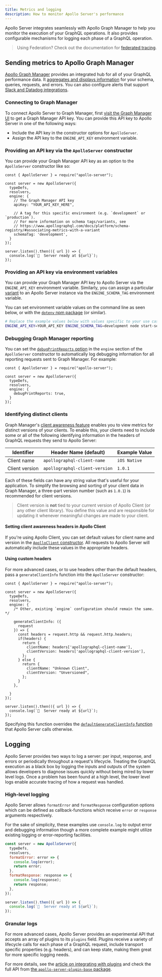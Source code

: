 ```yaml
---
title: Metrics and logging
description: How to monitor Apollo Server's performance
---
```


Apollo Server integrates seamlessly with Apollo Graph Manager to help you monitor the execution of your GraphQL operations. It also provides configurable mechanisms for logging each phase of a GraphQL operation.

> Using Federation? Check out the documentation for [federated tracing](/federation/metrics/).

## Sending metrics to Apollo Graph Manager

[Apollo Graph Manager](https://www.apollographql.com/docs/platform/graph-manager-overview/) provides an integrated hub for all of your GraphQL performance data. It [aggregates and displays information](https://www.apollographql.com/docs/platform/performance/) for your schema, queries, requests, and errors. You can also configure alerts that support [Slack and Datadog integrations](https://www.apollographql.com/docs/platform/integrations/).

### Connecting to Graph Manager

To connect Apollo Server to Graph Manager, first [visit the Graph Manager UI](https://engine.apollographql.com/) to get a Graph Manager API key. You can provide this API key to Apollo Server in one of the following ways:

* Include the API key in the constructor options for `ApolloServer`.
* Assign the API key to the `ENGINE_API_KEY` environment variable.

### Providing an API key via the `ApolloServer` constructor

You can provide your Graph Manager API key as an option to the `ApolloServer`
constructor like so:

```js{6-14}
const { ApolloServer } = require("apollo-server");

const server = new ApolloServer({
  typeDefs,
  resolvers,
  engine: {
    // The Graph Manager API key
    apiKey: "YOUR_API_KEY_HERE",

    // A tag for this specific environment (e.g. `development` or `production`).
    // For more information on schema tags/variants, see
    // https://www.apollographql.com/docs/platform/schema-registry/#associating-metrics-with-a-variant
    schemaTag: 'development',
  }
});

server.listen().then(({ url }) => {
  console.log(`🚀  Server ready at ${url}`);
});
```

### Providing an API key via environment variables

You can provide your Graph Manager API key to Apollo Server via the `ENGINE_API_KEY` environment variable. Similarly, you can assign a particular [variant](https://www.apollographql.com/docs/platform/schema-registry/#managing-environments)
to an Apollo Server instance via the `ENGINE_SCHEMA_TAG` environment variable.

You can set environment variable values on the command line as seen below, or with the [`dotenv` npm package](https://www.npmjs.com/package/dotenv) (or similar).

```bash
# Replace the example values below with values specific to your use case.
ENGINE_API_KEY=YOUR_API_KEY ENGINE_SCHEMA_TAG=development node start-server.js
```

### Debugging Graph Manager reporting

You can set the [`debugPrintReports` option](https://github.com/apollographql/apollo-server/blob/master/packages/apollo-engine-reporting/src/agent.ts#L429-L433) in the `engine` section of the `ApolloServer` constructor to automatically log debugging information for all reporting requests sent to Graph Manager.  For example:

```js{8}
const { ApolloServer } = require("apollo-server");

const server = new ApolloServer({
  typeDefs,
  resolvers,
  engine: {
    debugPrintReports: true,
  }
});
```

### Identifying distinct clients

Graph Manager's [client awareness feature](https://www.apollographql.com/docs/platform/client-awareness) enables you to view metrics for distinct versions
of your clients. To enable this, your clients need to include some or all of the following identifying information in the headers of GraphQL requests they
send to Apollo Server:

| Identifier | Header Name (default) | Example Value |
|----|----|----|
| Client name | `apollographql-client-name` | `iOS Native` |
| Client version | `apollographql-client-version` | `1.0.1` |

Each of these fields can have any string value that's useful for your application.
To simplify the browsing and sorting of your client data in Graph Manager,
a three-part version number (such as `1.0.1`) is recommended for client versions.

> Client version is **not** tied to your current version of Apollo
> Client (or any other client library). You define this value and are responsible
> for updating it whenever meaningful changes are made to your client.

#### Setting client awareness headers in Apollo Client

If you're using Apollo Client, you can set default values for client name and
version in the [`ApolloClient` constructor](https://www.apollographql.com/docs/react/api/apollo-client/#the-apolloclient-constructor). All requests to Apollo Server will automatically include these values in the appropriate headers.

#### Using custom headers

For more advanced cases, or to use headers other than the default headers, pass a `generateClientInfo` function into the `ApolloServer` constructor:

```js{9-24}
const { ApolloServer } = require("apollo-server");

const server = new ApolloServer({
  typeDefs,
  resolvers,
  engine: {
    /* Other, existing `engine` configuration should remain the same. */

    generateClientInfo: ({
      request
    }) => {
      const headers = request.http && request.http.headers;
      if(headers) {
        return {
          clientName: headers['apollographql-client-name'],
          clientVersion: headers['apollographql-client-version'],
        };
      } else {
        return {
          clientName: "Unknown Client",
          clientVersion: "Unversioned",
        };
      }
    },

  }
});

server.listen().then(({ url }) => {
  console.log(`🚀  Server ready at ${url}`);
});
```

Specifying this function overrides the [`defaultGenerateClientInfo` function](https://github.com/apollographql/apollo-server/blob/master/packages/apollo-engine-reporting/src/extension.ts#L205-L228) that Apollo Server calls otherwise.

## Logging

Apollo Server provides two ways to log a server: per input, response, and errors or periodically throughout a request's lifecycle. Treating the GraphQL execution as a black box by logging the inputs and outputs of the system allows developers to diagnose issues quickly without being mired by lower level logs. Once a problem has been found at a high level, the lower level logs enable accurate tracing of how a request was handled.

### High-level logging

Apollo Server allows `formatError` and `formatResponse` configuration options which can be defined as callback-functions which receive `error` or `response` arguments respectively.

For the sake of simplicity, these examples use `console.log` to output error and debugging information though a more complete example might utilize existing logging or error-reporting facilities.

```js
const server = new ApolloServer({
  typeDefs,
  resolvers,
  formatError: error => {
    console.log(error);
    return error;
  },
  formatResponse: response => {
    console.log(response);
    return response;
  },
});

server.listen().then(({ url }) => {
  console.log(`🚀  Server ready at ${url}`);
});
```

### Granular logs

For more advanced cases, Apollo Server provides an experimental API that accepts an array of plugins to its `plugins` field. Plugins receive a variety of lifecycle calls for each phase of a GraphQL request, include transport specific properties (e.g. headers), and can keep state, making them great for more specific logging needs.

For more details, see the [article on integrating with plugins](https://deploy-preview-2008--apollo-server-docs.netlify.com/docs/apollo-server/integrations/plugins/#responding-to-events) and check the full API from [the `apollo-server-plugin-base` package](https://github.com/apollographql/apollo-server/blob/7cca442ee39536182b4415fd5eba879d210fa5f9/packages/apollo-server-plugin-base/src/index.ts#L18-L73).
